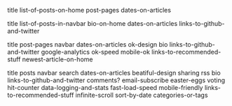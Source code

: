 title    list-of-posts-on-home    post-pages   dates-on-articles

title    list-of-posts-in-navbar     bio-on-home     dates-on-articles     links-to-github-and-twitter

title    post-pages    navbar    dates-on-articles    ok-design    bio    links-to-github-and-twitter     google-analytics    ok-speed    mobile-ok     links-to-recommended-stuff     newest-article-on-home 

title    posts    navbar    search    dates-on-articles    beatiful-design    sharing    rss    bio    links-to-github-and-twitter     comments?    email-subscribe     easter-eggs     voting    hit-counter    data-logging-and-stats    fast-load-speed     mobile-friendly     links-to-recommended-stuff     infinite-scroll     sort-by-date    categories-or-tags    
